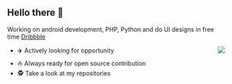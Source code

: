 ## Hello there 👋
Working on android development, PHP, Python and do UI designs in free time [Dribbble](https://dribbble.com/Jaspreet_Sidhu)

<img align="right" src="https://github-readme-stats.vercel.app/api?username=jaspreetsidhu3&show_icon=true&hide_border=true" />


* ✈️ Actively looking for opportunity
* ⛵ Always ready for open source contribution
* 🕵 Take a look at my repositories

